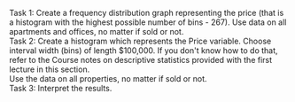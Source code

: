 Task 1: Create a frequency distribution graph representing the price (that is a histogram with the highest possible number of bins - 267). Use data on all apartments and offices, no matter if sold or not.		
Task 2: Create a histogram which represents the Price variable. Choose interval width (bins) of length $100,000. If you don't know how to do that, refer to the Course notes on descriptive statistics provided with the first lecture in this section.		
              Use the data on all properties, no matter if sold or not.		
Task 3: Interpret the results.		

